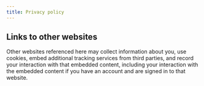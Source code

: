 ```yaml
---
title: Privacy policy
---
```


## Links to other websites

Other websites referenced here may collect information about you, use cookies, embed additional tracking services from third parties, and record your interaction with that embedded content, including your interaction with the embedded content if you have an account and are signed in to that website.